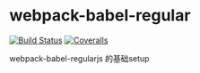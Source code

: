 # webpack-babel-regular

[![Build Status][travis-image]][travis-url] [![Coveralls][coveralls-image]][coveralls-url]

webpack-babel-regularjs 的基础setup

 [travis-url]: https://travis-ci.org/fangwentian/webpack-babel-regular
 [travis-image]: https://img.shields.io/travis/fangwentian/webpack-babel-regular.svg
 [coveralls-url]: https://coveralls.io/github/fangwentian/webpack-babel-regular
 [coveralls-image]: https://img.shields.io/coveralls/fangwentian/webpack-babel-regular.svg?style=flat-square
